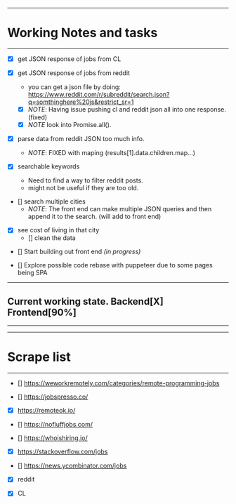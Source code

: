 ---------------------------------------------------------------
# Working Notes and tasks
---------------------------------------------------------------
* [X] get JSON response of jobs from CL

* [X] get JSON response of jobs from reddit
  - you can get a json file by doing:
  https://www.reddit.com/r/subreddit/search.json?q=somthinghere%20js&restrict_sr=1
  - [X] *NOTE*: Having issue pushing cl and reddit json all into one response. (fixed)
  - [x] *NOTE* look into Promise.all().

* [X] parse data from reddit JSON too much info.
  - *NOTE*: FIXED with maping (results[1].data.children.map...)

* [X] searchable keywords 
  - Need to find a way to filter reddit posts. 
  - might not be useful if they are too old.

* [] search multiple cities 
  - *NOTE*: The front end can make multiple JSON queries and then append it to the search. (will add to front end)

* [X] see cost of living in that city
  - [] clean the data

* [] Start building out front end *(in progress)*

* [] Explore possible code rebase with puppeteer due to some pages being SPA

---------------------------------------------------------------
## Current working state. Backend[X] Frontend[90%]
---------------------------------------------------------------

---------------------------------------------------------------
# Scrape list
---------------------------------------------------------------
* [] https://weworkremotely.com/categories/remote-programming-jobs

* [] https://jobspresso.co/

* [X] https://remoteok.io/ 

* [] https://nofluffjobs.com/

* [] https://whoishiring.io/

* [X] https://stackoverflow.com/jobs 

* [] https://news.ycombinator.com/jobs

* [X] reddit

* [x] CL
